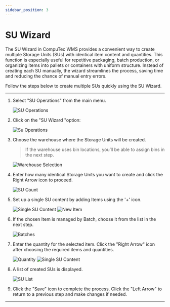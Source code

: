 ```yaml
---
sidebar_position: 3
---
```


# SU Wizard

The SU Wizard in CompuTec WMS provides a convenient way to create multiple Storage Units (SUs) with identical item content and quantities. This function is especially useful for repetitive packaging, batch production, or organizing items into pallets or containers with uniform structure. Instead of creating each SU manually, the wizard streamlines the process, saving time and reducing the chance of manual entry errors.

Follow the steps below to create multiple SUs quickly using the SU Wizard.

---

1. Select "SU Operations" from the main menu.

    ![SU Operations](./media/su-operations.webp)

2. Click on the "SU Wizard "option:

    ![Su Operations](./media/su-wizard.webp)

3. Choose the warehouse where the Storage Units will be created.  
    > If the warehouse uses bin locations, you’ll be able to assign bins in the next step.

    ![Warehouse Selection](./media/warehouse-selection.webp)

4. Enter how many identical Storage Units you want to create and click the Right Arrow icon to proceed.

    ![SU Count](./media/quantity-su-count.webp)

5. Set up a single SU content by adding Items using the '+' icon.

    ![Single SU Content](./media/single-su-content.webp) ![New Item](./media/su-new-item.webp)

6. If the chosen Item is managed by Batch, choose it from the list in the next step.

    ![Batches](./media/batches-su.webp)

7. Enter the quantity for the selected item. Click the "Right Arrow" icon after choosing the required items and quantities.

    ![Quantity](./media/qty-su-count.webp) ![Single SU Content](./media/green-su.webp)

8. A list of created SUs is displayed.

    ![SU List](./media/list-su.webp)

9. Click the "Save" icon to complete the process. Click the "Left Arrow" to return to a previous step and make changes if needed.

---
